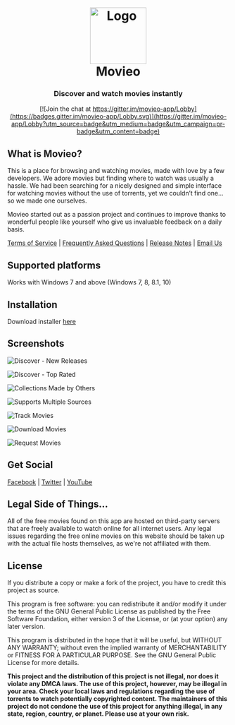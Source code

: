 <h1 align="center">
  <img src="https://dl.dropbox.com/s/54avkywzmv91elc/movieo-logo.png?dl=0" height="128" width="128" alt="Logo" />
  <br />
  Movieo
</h1>

<h3 align="center">Discover and watch movies instantly</h3>

<div align="center">

[![Join the chat at https://gitter.im/movieo-app/Lobby](https://badges.gitter.im/movieo-app/Lobby.svg)](https://gitter.im/movieo-app/Lobby?utm_source=badge&utm_medium=badge&utm_campaign=pr-badge&utm_content=badge)
</div>

## What is Movieo?

This is a place for browsing and watching movies, made with love by a few developers. We adore movies but finding where to watch was usually a hassle. We had been searching for a nicely designed and simple interface for watching movies without the use of torrents, yet we couldn’t find one… so we made one ourselves.

Movieo started out as a passion project and continues to improve thanks to wonderful people like yourself who give us invaluable feedback on a daily basis.

[Terms of Service](http://movieo.info/more/tos.html)  |  [Frequently Asked Questions](http://movieo.info/more/faq.html)  |  [Release Notes](http://movieo.info/more/release-notes.html)  |  [Email Us](mailto:hi@movieo.info)

## Supported platforms
Works with Windows 7 and above (Windows 7, 8, 8.1, 10)

## Installation
Download installer [here](http://movieo.info/movieo-setup.zip)

## Screenshots
![Discover - New Releases](https://dl.dropbox.com/s/8e9eej5472ug746/Movieo%20-%20New%20Releases.png?dl=0)

![Discover - Top Rated](https://dl.dropbox.com/s/blcisomugg0clsl/Movieo%20-%20Top%20Rated.png?dl=0)

![Collections Made by Others](https://dl.dropbox.com/s/f7nxnu52q2speoa/Movieo%20-%20Collections.png?dl=0)

![Supports Multiple Sources](https://dl.dropbox.com/s/elcgjm5bc4ath52/Movieo%20-%20Available%20Streams.png?dl=0)

![Track Movies](https://dl.dropbox.com/s/je9y9ssncj8mt42/Movieo%20-%20Library.png?dl=0)

![Download Movies](https://dl.dropbox.com/s/ynlfzdh1kpxifjg/Movieo%20-%20Download%20Movies.png?dl=0)

![Request Movies](https://dl.dropbox.com/s/v4fcg12fiil0dah/Movieo%20-%20Request%20Movie.png?dl=0)

## Get Social
[Facebook](https://facebook.com/itsmovieo) | [Twitter](https://twitter.com/itsmovieo) | [YouTube](https://www.youtube.com/bettercodes)

## Legal Side of Things...
All of the free movies found on this app are hosted on third-party servers that are freely available to watch online for all internet users. Any legal issues regarding the free online movies on this website should be taken up with the actual file hosts themselves, as we're not affiliated with them.

## License
If you distribute a copy or make a fork of the project, you have to credit this project as source.

This program is free software: you can redistribute it and/or modify it under the terms of the GNU General Public License as published by the Free Software Foundation, either version 3 of the License, or (at your option) any later version.

This program is distributed in the hope that it will be useful, but WITHOUT ANY WARRANTY; without even the implied warranty of MERCHANTABILITY or FITNESS FOR A PARTICULAR PURPOSE. See the GNU General Public License for more details.

**This project and the distribution of this project is not illegal, nor does it violate any DMCA laws. The use of this project, however, may be illegal in your area. Check your local laws and regulations regarding the use of torrents to watch potentially copyrighted content. The maintainers of this project do not condone the use of this project for anything illegal, in any state, region, country, or planet. Please use at your own risk.**
